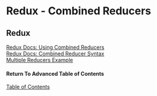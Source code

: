 # Redux - Combined Reducers

## Redux

[Redux Docs: Using Combined Reducers](https://redux.js.org/recipes/structuring-reducers/using-combinereducers/)<br>
[Redux Docs: Combined Reducer Syntax](https://redux.js.org/api/combinereducers/)<br>
[Multiple Reducers Example](https://www.youtube.com/watch?v=gBER4Or86hE)<br>


#### Return To Advanced Table of Contents
[Table of Contents](https://github.com/TraceDugar/reading-notes/blob/main/401/toc.md)<br>
